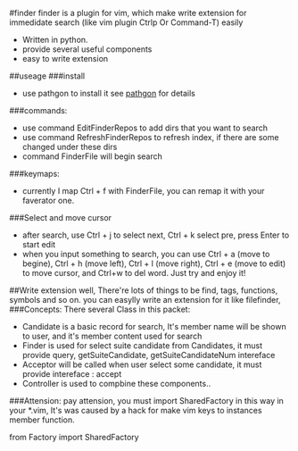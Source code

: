 #finder
finder is a  plugin for vim, which make write extension for immedidate search 
(like vim plugin Ctrlp Or Command-T) easily

* Written in python.
* provide several useful components
* easy to write extension

##useage
###install
* use pathgon to install it see <a href="https://github.com/tpope/vim-pathogen">pathgon</a> for details

###commands:
* use command EditFinderRepos to add dirs that you want to search
* use command RefreshFinderRepos to refresh index, if there are some changed under these dirs
* command FinderFile will begin search

###keymaps:
* currently I map Ctrl + f with FinderFile, you can remap it with your faverator one.

###Select and move cursor
* after search, use Ctrl + j to select next, Ctrl + k select pre, press Enter to start edit
* when you input something to search, you can use Ctrl + a (move to begine), Ctrl + h (move left), Ctrl + l (move right), Ctrl + e (move to edit)
to move cursor, and Ctrl+w to del word. Just try and enjoy it!
	


##Write extension
well, There're lots of things to be find, tags, functions, symbols and so on. you can easylly write an extension for it like filefinder,
###Concepts:
There several Class in this packet:
* Candidate is a basic record for search, It's member name will be shown to user, and it's member content used for search
* Finder is used for select suite candidate from Candidates, it must provide query, getSuiteCandidate, getSuiteCandidateNum intereface
* Acceptor will be called when user select some candidate, it must provide intereface : accept
* Controller is used to compbine these components..	

###Attension:
pay attension, you must import SharedFactory in this way in your *.vim, It's was caused by a hack for make vim keys to instances member function.

from Factory import SharedFactory



